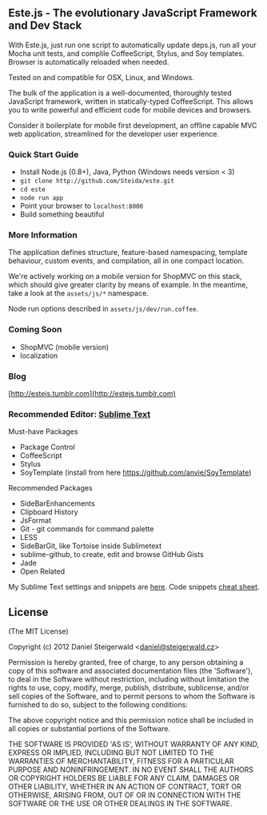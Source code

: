 Este.js - The evolutionary JavaScript Framework and Dev Stack
-------------------------------------------------------

With Este.js, just run one script to automatically update deps.js, run all your Mocha unit tests, and complile CoffeeScript, Stylus, and Soy templates. Browser is automatically reloaded when needed.

Tested on and compatible for OSX, Linux, and Windows.

The bulk of the application is a well-documented, thoroughly tested JavaScript framework,
written in statically-typed CoffeeScript.  This allows you to write powerful and efficient code for mobile devices and browsers.

Consider it boilerplate for mobile first development, an offline capable MVC web application, streamlined for the developer user experience.

### Quick Start Guide

  - Install Node.js (0.8+), Java, Python (Windows needs version < 3)
  - `git clone http://github.com/Steida/este.git`
  - `cd este`
  - `node run app`
  - Point your browser to `localhost:8000`
  - Build something beautiful

### More Information

The application defines structure, feature-based namespacing, template behaviour, custom events,
and compilation, all in one compact location.

We're actively working on a mobile version for ShopMVC on this stack, which should give greater
clarity by means of example. In the meantime, take a look at the  `assets/js/*` namespace.

Node run options described in `assets/js/dev/run.coffee`.

### Coming Soon

  - ShopMVC (mobile version)
  - localization

### Blog

[http://estejs.tumblr.com](http://estejs.tumblr.com)

### Recommended Editor: [Sublime Text](http://www.sublimetext.com)

Must-have Packages

  - Package Control
  - CoffeeScript
  - Stylus
  - SoyTemplate (install from here https://github.com/anvie/SoyTemplate)

Recommended Packages

  - SideBarEnhancements
  - Clipboard History
  - JsFormat
  - Git - git commands for command palette
  - LESS
  - SideBarGit, like Tortoise inside Sublimetext
  - sublime-github, to create, edit and browse GitHub Gists
  - Jade
  - Open Related

My Sublime Text settings and snippets are [here](https://github.com/Steida/Sublimetext-user-settings).
Code snippets [cheat sheet](http://estejs.tumblr.com/post/29363589575/este-js-sublime-text-code-snippets-cheat-sheet).

## License

(The MIT License)

Copyright (c) 2012 Daniel Steigerwald &lt;daniel@steigerwald.cz&gt;

Permission is hereby granted, free of charge, to any person obtaining
a copy of this software and associated documentation files (the
'Software'), to deal in the Software without restriction, including
without limitation the rights to use, copy, modify, merge, publish,
distribute, sublicense, and/or sell copies of the Software, and to
permit persons to whom the Software is furnished to do so, subject to
the following conditions:

The above copyright notice and this permission notice shall be
included in all copies or substantial portions of the Software.

THE SOFTWARE IS PROVIDED 'AS IS', WITHOUT WARRANTY OF ANY KIND,
EXPRESS OR IMPLIED, INCLUDING BUT NOT LIMITED TO THE WARRANTIES OF
MERCHANTABILITY, FITNESS FOR A PARTICULAR PURPOSE AND NONINFRINGEMENT.
IN NO EVENT SHALL THE AUTHORS OR COPYRIGHT HOLDERS BE LIABLE FOR ANY
CLAIM, DAMAGES OR OTHER LIABILITY, WHETHER IN AN ACTION OF CONTRACT,
TORT OR OTHERWISE, ARISING FROM, OUT OF OR IN CONNECTION WITH THE
SOFTWARE OR THE USE OR OTHER DEALINGS IN THE SOFTWARE.